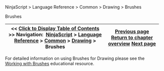 ﻿


NinjaScript \> Language Reference \> Common \> Drawing \> Brushes






















Brushes







| \<\< [Click to Display Table of Contents](brushes.md) \>\> **Navigation:**     [NinjaScript](ninjascript.md) \> [Language Reference](language_reference_wip.md) \> [Common](common.md) \> [Drawing](drawing.md) \> Brushes | [Previous page](verticalline.md) [Return to chapter overview](drawing.md) [Next page](allowremovalofdrawobjects.md) |
| --- | --- |











For detailed information on using Brushes for Drawing please see the [Working with Brushes](working_with_brushes.md) educational resource.








